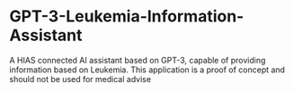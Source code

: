 # GPT-3-Leukemia-Information-Assistant
A HIAS connected AI assistant based on GPT-3, capable of providing information based on Leukemia. This application is a proof of concept and should not be used for medical advise
